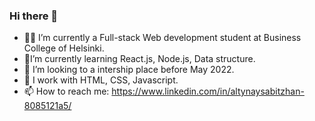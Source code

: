 ### Hi there 👋


- 👩‍🎓 I’m currently a Full-stack Web development student at Business College of Helsinki.
- 🌱I’m currently learning React.js, Node.js, Data structure.
- 👯 I’m looking to a intership place before May 2022.
- 💬 I work with HTML, CSS, Javascript.
- 📫 How to reach me: https://www.linkedin.com/in/altynaysabitzhan-8085121a5/



